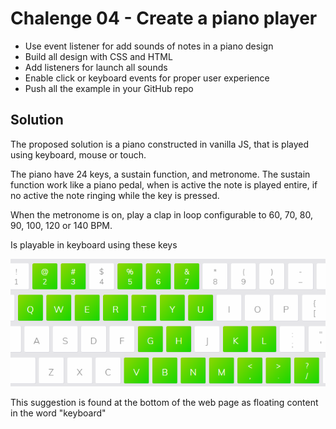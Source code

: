 # Chalenge 04 - Create a piano player

* Use event listener for add sounds of notes in a piano design 
* Build all design with CSS and HTML
* Add listeners for launch all sounds
* Enable click or keyboard events for proper user experience
* Push all the example in your GitHub repo

## Solution

The proposed solution is a piano constructed in vanilla JS,  that is played using keyboard, mouse or touch.

The piano have 24 keys, a sustain function, and metronome. The sustain function work like a piano pedal, when is active the note is played entire, if no active the note ringing while the key is pressed. 

When the metronome is on, play a clap in loop configurable to 60, 70, 80, 90, 100, 120 or  140 BPM.

Is playable in keyboard using these keys

![Keys](https://github.com/emrszon/JS-School/blob/master/C04/keys.png)

This suggestion is found at the bottom of the web page as floating content in the word "keyboard"









